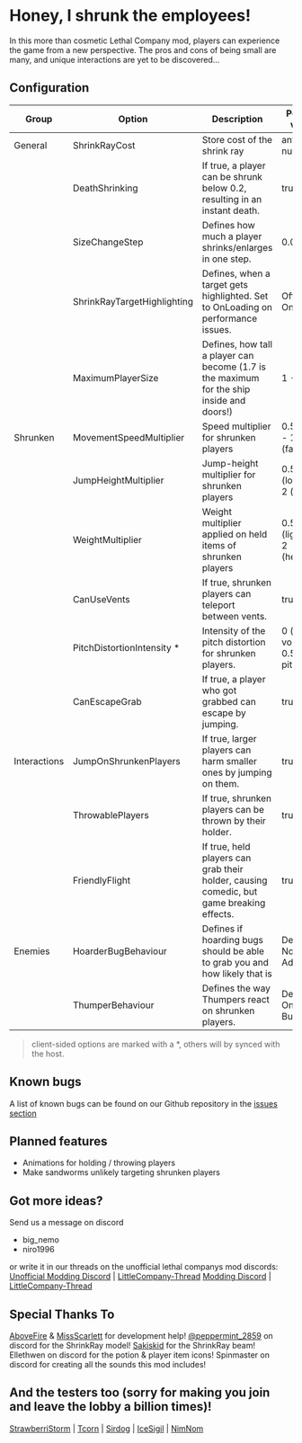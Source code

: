 # Honey, I shrunk the employees! #

In this more than cosmetic Lethal Company mod, players can experience the game from a new perspective. The pros and cons of being small are many, and unique interactions are yet to be discovered...

## Configuration ##
|  Group       |          Option             |                           Description                                                     | Possible values                        | Default |
| ------------ | --------------------------- | ----------------------------------------------------------------------------------------- | -------------------------------------- | ------- |
| General      | ShrinkRayCost               | Store cost of the shrink ray                                                              | any number                             | 0 (BETA)|
|              | DeathShrinking              | If true, a player can be shrunk below 0.2, resulting in an instant death.                 | true / false                           | false   |
|              | SizeChangeStep              | Defines how much a player shrinks/enlarges in one step.                                   | 0.05 - 0.8                             | 0.4     |
|              | ShrinkRayTargetHighlighting | Defines, when a target gets highlighted. Set to OnLoading on performance issues.          | Off, OnHit, OnLoading                  | OnHit   |
|              | MaximumPlayerSize           | Defines, how tall a player can become (1.7 is the maximum for the ship inside and doors!) | 1 - 10                                 | 1.7     |
| Shrunken     | MovementSpeedMultiplier     | Speed multiplier for shrunken players                                                     | 0.5 (slow) - 1.5 (fast)                | 1.3     |
|              | JumpHeightMultiplier        | Jump-height multiplier for shrunken players                                               | 0.5 (lower) - 2 (higher)               | 1.3     |
|              | WeightMultiplier            | Weight multiplier applied on held items of shrunken players                               | 0.5 (lighter) - 2 (heavier)            | 1.5     |
|              | CanUseVents                 | If true, shrunken players can teleport between vents.                                     | true / false                           | true    |
|              | PitchDistortionIntensity \* | Intensity of the pitch distortion for shrunken players.                                   | 0 (normal voice) - 0.5 (high pitched)  | 0.3     |
|              | CanEscapeGrab               | If true, a player who got grabbed can escape by jumping.                                  | true / false                           | true    |
| Interactions | JumpOnShrunkenPlayers       | If true, larger players can harm smaller ones by jumping on them.               | true / false                           | true    |
|              | ThrowablePlayers            | If true, shrunken players can be thrown by their holder.                          | true / false                           | true    |
|              | FriendlyFlight              | If true, held players can grab their holder, causing comedic, but game breaking effects. | true / false                           | false   |
| Enemies      | HoarderBugBehaviour         | Defines if hoarding bugs should be able to grab you and how likely that is                | Default, NoGrab, Addicted              | Default |
|              | ThumperBehaviour            | Defines the way Thumpers react on shrunken players.	                                     | Default, One-Shot, Bumper              | Bumper  |
> client-sided options are marked with a \*, others will by synced with the host.

## Known bugs ##
A list of known bugs can be found on our Github repository in the [issues section](https://github.com/MehimoNemo/LethalCompanyShrinkRay/issues)

## Planned features ##
- Animations for holding / throwing players
- Make sandworms unlikely targeting shrunken players

## Got more ideas? ##
Send us a message on discord
+ big_nemo
+ niro1996

or write it in our threads on the unofficial lethal companys mod discords:
[Unofficial Modding Discord](https://discord.gg/nYcQFEpXfU) \| [LittleCompany-Thread](https://discord.com/channels/1169792572382773318/1190100786357743646)
[Modding Discord](https://discord.gg/nYcQFEpXfU) \| [LittleCompany-Thread](https://discord.com/channels/1168655651455639582/1206337352608256010)

## Special Thanks To
[AboveFire](https://github.com/AboveFire) & [MissScarlett](https://github.com/QueenScarlett23) for development help!
[@peppermint_2859](https://twitter.com/ItsJOEYthe) on discord for the ShrinkRay model!
[Sakiskid](https://github.com/Sakiskid) for the ShrinkRay beam!
Ellethwen on discord for the potion & player item icons!
Spinmaster on discord for creating all the sounds this mod includes!


## And the testers too (sorry for making you join and leave the lobby a billion times)!
[StrawberriStorm](https://twitter.com/strawberristorm) | [Tcorn](https://twitter.com/TcorntheLazy) | [Sirdog](https://youtu.be/6ItPIiegBms?si=zH-Cf467VIOtVTMt) | [IceSigil](https://twitter.com/IceSigil) | [NimNom](https://www.twitch.tv/nimnom)

